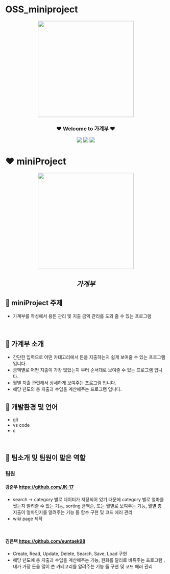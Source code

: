 # OSS_miniproject

<div align="center">
<p align="center"><img src="http://oss21700147.dothome.co.kr/img/acount.png" height="300px" width="300px"></p>

 ### ❤️ Welcome to 가계부 ❤️
<img src="http://oss21700147.dothome.co.kr/img/c.svg"/> 
<img src="http://oss21700147.dothome.co.kr/img/vs.svg"/> 
<img src="http://oss21700147.dothome.co.kr/img/markdown.svg"/> 


</div>
    

# ❤️ miniProject

<div align="center"> 

<img src="http://oss21700147.dothome.co.kr/img/calculator.jpg" height="300px" width="300px">
 
  ## *가계부*  
</div>
  
## 🙈 miniProject 주제
 - 가계부를 작성해서 용돈 관리 및 지출 금액 관리를 도와 줄 수 있는 프로그램

<br/>

## 🙈 가계부 소개
  - 간단한 입력으로 어떤 카테고리에서 돈을 지출하는지 쉽게 보여줄 수 있는 프로그램 입니다.
  - 금액별로 어떤 지출이 가장 많았는지 부터 순서대로 보여줄 수 있는 프로그램 입니다.
  - 월별 지출 관련해서 상세하게 보여주는 프로그램 입니다.
  - 해당 년도의 총 지출과 수입을 계산해주는 프로그램 입니다.
  
  
## 🙈 개발환경 및 언어
  - git 
  - vs code
  - c

<br/>

## 🙈 팀소개 및 팀원이 맡은 역할
### 팀원
 #### 강준우 https://github.com/JK-17
  - search -> category 별로 데이터가 저장되어 있기 때문에 category 별로 얼마를 썻는지 알려줄 수 있는 기능, sorting 금액순, 또는 월별로 보여주는 기능, 월별 총 지출이 얼마인지를 알려주는 기능 들 함수 구현 및 코드 에러 관리
  - wiki page 제작
  

<br/>

#### 김은택 https://github.com/euntaek98
 - Create, Read, Update, Delete, Search, Save, Load 구현
 - 해당 년도에 총 지출과 수입을 계산해주는 기능, 원화를 달러로 바꿔주는 프로그램 , 내가 가장 돈을 많이 쓴 카테고리를 알려주는 기능 들 구현 및 코드 에러 관리

